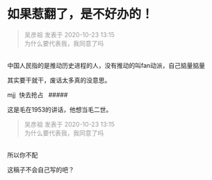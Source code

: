 # 如果惹翻了，是不好办的！


<div class="quote"><blockquote><font color="#999999">吴彦祖 发表于 2020-10-23 13:15</font><br />
<font color="#999999">为什么要代表我，我同意了吗</font></blockquote></div><br />
中国人民指的是推动历史进程的人，没有推动的叫fan动派，自己掂量掂量

其实要干就干，废话太多真的没意思。

mjj&nbsp;&nbsp;快去抢占&nbsp; &nbsp;#####<img src="static/image/smiley/default/lol.gif" smilieid="12" border="0" alt="" />

这是毛在1953的讲话，他想当毛二世。

<div class="quote"><blockquote><font color="#999999">吴彦祖 发表于 2020-10-23 13:15</font><br />
<font color="#999999">为什么要代表我，我同意了吗</font></blockquote></div><br />
所以你不配

这稿子不会自己写的吧？

